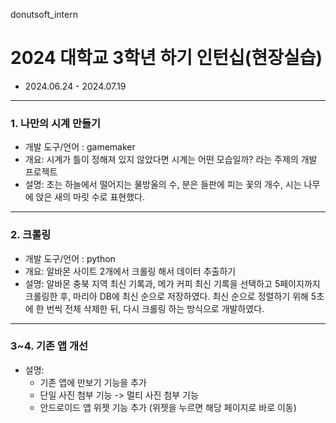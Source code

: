 donutsoft_intern
# 2024 대학교 3학년 하기 인턴십(현장실습)
- 2024.06.24 - 2024.07.19
---
### 1. 나만의 시계 만들기
- 개발 도구/언어 : gamemaker
- 개요: 시계가 틀이 정해져 있지 않았다면 시계는 어떤 모습일까? 라는 주제의 개발 프로젝트
- 설명: 초는 하늘에서 떨어지는 물방울의 수, 분은 들판에 피는 꽃의 개수, 시는 나무에 앉은 새의 마릿 수로 표현했다.

---
### 2. 크롤링
- 개발 도구/언어 : python
- 개요: 알바몬 사이트 2개에서 크롤링 해서 데이터 추출하기
- 설명: 알바몬 충북 지역 최신 기록과, 메가 커피 최신 기록을 선택하고 5페이지까지 크롤링한 후, 마리아 DB에 최신 순으로 저장하였다.
최신 순으로 정렬하기 위해 5초에 한 번씩 전체 삭제한 뒤, 다시 크롤링 하는 방식으로 개발하였다.

---
### 3~4. 기존 앱 개선
- 설명:
  - 기존 앱에 만보기 기능을 추가
  - 단일 사진 첨부 기능 -> 멀티 사진 첨부 기능
  - 안드로이드 앱 위젯 기능 추가 (위젯을 누르면 해당 페이지로 바로 이동)
